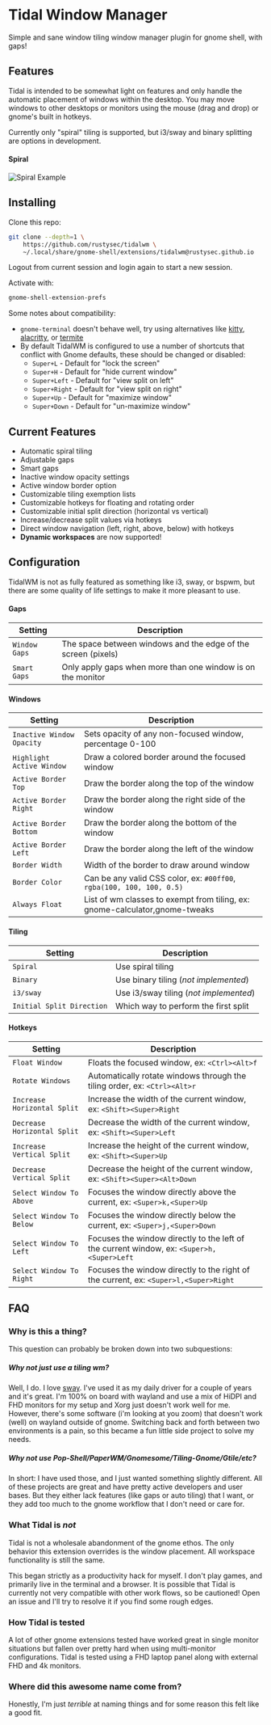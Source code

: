 # Tidal Window Manager
Simple and sane window tiling window manager plugin for gnome shell, with gaps!

## Features
Tidal is intended to be somewhat light on features and only handle the automatic
placement of windows within the desktop. You may move windows to other desktops or
monitors using the mouse (drag and drop) or gnome's built in hotkeys.

Currently only "spiral" tiling is supported, but i3/sway and binary splitting are
options in development.

#### Spiral
![Spiral Example](https://i.imgur.com/W46QTaY.gif)

## Installing
Clone this repo:
```sh
git clone --depth=1 \
    https://github.com/rustysec/tidalwm \
    ~/.local/share/gnome-shell/extensions/tidalwm@rustysec.github.io
```

Logout from current session and login again to start a new session.

Activate with:
```sh
gnome-shell-extension-prefs
```
Some notes about compatibility:
* `gnome-terminal` doesn't behave well, try using alternatives like
[kitty](https://sw.kovidgoyal.net/kitty/),
[alacritty](https://github.com/alacritty/alacritty), or
[termite](https://github.com/thestinger/termite)
* By default TidalWM is configured to use a number of shortcuts that conflict with Gnome defaults, these should be changed or disabled:
    * `Super+L` - Default for "lock the screen"
    * `Super+H` - Default for "hide current window"
    * `Super+Left` - Default for "view split on left"
    * `Super+Right` - Default for "view split on right"
    * `Super+Up` - Default for "maximize window"
    * `Super+Down` - Default for "un-maximize window"

## Current Features
* Automatic spiral tiling
* Adjustable gaps
* Smart gaps
* Inactive window opacity settings
* Active window border option
* Customizable tiling exemption lists
* Customizable hotkeys for floating and rotating order
* Customizable initial split direction (horizontal vs vertical)
* Increase/decrease split values via hotkeys
* Direct window navigation (left, right, above, below) with hotkeys
* **Dynamic workspaces** are now supported!

## Configuration
TidalWM is not as fully featured as something like i3, sway, or bspwm, but there are some quality
of life settings to make it more pleasant to use.

#### Gaps
|Setting|Description|
|-------|-----------|
|`Window Gaps`| The space between windows and the edge of the screen (pixels)|
|`Smart Gaps`| Only apply gaps when more than one window is on the monitor|

#### Windows
|Setting|Description|
|-------|-----------|
|`Inactive Window Opacity`| Sets opacity of any non-focused window, percentage 0-100|
|`Highlight Active Window`| Draw a colored border around the focused window|
|`Active Border Top`|Draw the border along the top of the window|
|`Active Border Right`|Draw the border along the right side of the window|
|`Active Border Bottom`|Draw the border along the bottom of the window|
|`Active Border Left`|Draw the border along the left of the window|
|`Border Width`|Width of the border to draw around window|
|`Border Color`|Can be any valid CSS color, ex: `#00ff00`, `rgba(100, 100, 100, 0.5)`|
|`Always Float`|List of wm classes to exempt from tiling, ex: gnome-calculator,gnome-tweaks|

#### Tiling
|Setting|Description|
|-------|-----------|
|`Spiral`| Use spiral tiling|
|`Binary`| Use binary tiling (_not implemented_)|
|`i3/sway`| Use i3/sway tiling (_not implemented_)|
|`Initial Split Direction`| Which way to perform the first split|

#### Hotkeys 
|Setting|Description|
|-------|-----------|
|`Float Window`|Floats the focused window, ex: `<Ctrl><Alt>f`|
|`Rotate Windows`|Automatically rotate windows through the tiling order, ex: `<Ctrl><Alt>r`|
|`Increase Horizontal Split`|Increase the width of the current window, ex: `<Shift><Super>Right`|
|`Decrease Horizontal Split`|Decrease the width of the current window, ex: `<Shift><Super>Left`|
|`Increase Vertical Split`|Increase the height of the current window, ex: `<Shift><Super>Up`|
|`Decrease Vertical Split`|Decrease the height of the current window, ex: `<Shift><Super><Alt>Down`|
|`Select Window To Above`|Focuses the window directly above the current, ex: `<Super>k,<Super>Up`|
|`Select Window To Below`|Focuses the window directly below the current, ex: `<Super>j,<Super>Down`|
|`Select Window To Left`|Focuses the window directly to the left of the current window, ex: `<Super>h,<Super>Left`|
|`Select Window To Right`|Focuses the window directly to the right of the current, ex: `<Super>l,<Super>Right`|


## FAQ
### Why is this a thing?
This question can probably be broken down into two subquestions:

##### Why not just use a tiling wm?
Well, I do. I love [sway](https://github.com/swaywm/sway). I've used it as my daily driver for a couple of years and it's great.
I'm 100% on board with wayland and use a mix of HiDPI and FHD monitors for my setup and 
Xorg just doesn't work well for me. However, there's some software (i'm looking at you
zoom) that doesn't work (well) on wayland outside of gnome. Switching back and forth between
two environments is a pain, so this became a fun little side project to solve my needs.

##### Why not use Pop-Shell/PaperWM/Gnomesome/Tiling-Gnome/Gtile/etc?
In short: I have used those, and I just wanted something slightly different. All of these
projects are great and have pretty active developers and user bases. But they either lack
features (like gaps or auto tiling) that I want, or they add too much to the gnome workflow
that I don't need or care for.

### What Tidal is _not_
Tidal is not a wholesale abandonment of the gnome ethos. The only behavior this extension
overrides is the window placement. All workspace functionality is still the same.

This began strictly as a productivity hack for myself. I don't play games, and primarily
live in the terminal and a browser. It is possible that Tidal is currently not very
compatible with other work flows, so be cautioned! Open an issue and I'll try to 
resolve it if you find some rough edges.

### How Tidal is tested
A lot of other gnome extensions tested have worked great in single monitor situations
but fallen over pretty hard when using multi-monitor configurations. Tidal is tested using a FHD 
laptop panel along with external FHD and 4k monitors.

### Where did this awesome name come from?
Honestly, I'm just _terrible_ at naming things and for some reason this felt like a
good fit.
